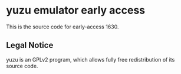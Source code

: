 yuzu emulator early access
=============

This is the source code for early-access 1630.

## Legal Notice

yuzu is an GPLv2 program, which allows fully free redistribution of its source code.